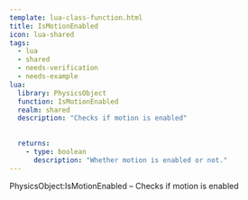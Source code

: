```yaml
---
template: lua-class-function.html
title: IsMotionEnabled
icon: lua-shared
tags:
  - lua
  - shared
  - needs-verification
  - needs-example
lua:
  library: PhysicsObject
  function: IsMotionEnabled
  realm: shared
  description: "Checks if motion is enabled"
  
  
  returns:
    - type: boolean
      description: "Whether motion is enabled or not."
---
```


<div class="lua__search__keywords">
PhysicsObject:IsMotionEnabled &#x2013; Checks if motion is enabled
</div>
